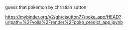 guess that pokemon by christian sutton

https://mybinder.org/v2/gh/cjsutton77/poke_app/HEAD?urlpath=%2Fvoila%2Frender%2Fpoke_predict_app.ipynb
